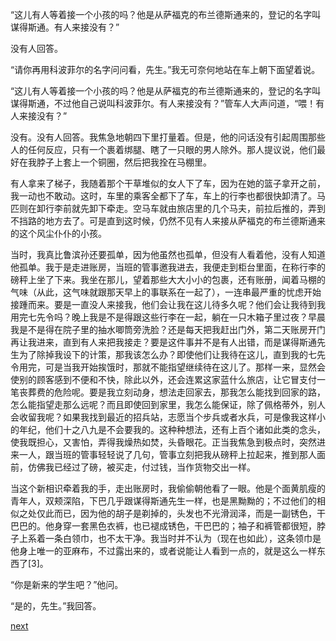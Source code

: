 
“这儿有人等着接一个小孩的吗？他是从萨福克的布兰德斯通来的，登记的名字叫谋得斯通。有人来接没有？”

没有人回答。

“请你再用科波菲尔的名字问问看，先生。”我无可奈何地站在车上朝下面望着说。

“这儿有人等着接一个小孩的吗？他是从萨福克的布兰德斯通来的，登记的名字叫谋得斯通，不过他自己说叫科波菲尔。有人来接没有？”管车人大声问道，“喂！有人来接没有？”

没有。没有人回答。我焦急地朝四下里打量着。但是，他的问话没有引起周围那些人的任何反应，只有一个裹着绑腿、瞎了一只眼的男人除外。那人提议说，他们最好在我脖子上套上一个铜圈，然后把我拴在马棚里。

有人拿来了梯子，我随着那个干草堆似的女人下了车，因为在她的篮子拿开之前，我一动也不敢动。这时，车里的乘客全都下了车，车上的行李也都很快卸清了。马匹则在卸行李前就先卸下牵走。空马车就由旅店里的几个马夫，前拉后推的，弄到不挡路的地方去了。可是直到这时候，仍然不见有人来接从萨福克的布兰德斯通来的这个风尘仆仆的小孩。

当时，我真比鲁滨孙还要孤单，因为他虽然也孤单，但没有人看着他，没有人知道他孤单。我于是走进账房，当班的管事邀我进去，我便走到柜台里面，在称行李的磅秤上坐了下来。我坐在那儿，望着那些大大小小的包裹，还有账册，闻着马棚的气味（从此，这气味就跟那天早上的事联系在一起了），一连串最严重的忧虑开始接踵而来。要是一直没人来接我，他们会让我在这儿待多久呢？他们会让我待到我用完七先令吗？晚上我是不是得跟这些行李在一起，躺在一只木箱子里过夜？早晨我是不是得在院子里的抽水唧筒旁洗脸？还是每天把我赶出门外，第二天账房开门再让我进来，直到有人来把我接走？要是这件事并不是有人出错，而是谋得斯通先生为了除掉我设下的计策，那我该怎么办？即使他们让我待在这儿，直到我的七先令用完，可是当我开始挨饿时，那就不能指望继续待在这儿了。那样一来，显然会使别的顾客感到不便和不快，除此以外，还会连累这家蓝什么旅店，让它冒支付一笔丧葬费的危险呢。要是我立刻动身，想法走回家去，那我怎么能找到回家的路，怎么能指望走那么远呢？而且即使回到家里，我怎么能保证，除了佩格蒂外，别人会收留我呢？如果我找到最近的招兵站，志愿当个步兵或者水兵，可是像我这样小的年纪，他们十之八九是不会要我的。这种种想法，还有上百个诸如此类的念头，使我既担心，又害怕，弄得我燥热如焚，头昏眼花。正当我焦急到极点时，突然进来一人，跟当班的管事轻轻说了几句，管事立刻把我从磅秤上拉起来，推到那人面前，仿佛我已经过了磅，被买走，付过钱，当作货物交出一样。

当这个新相识牵着我的手，走出账房时，我偷偷朝他看了一眼。他是个面黄肌瘦的青年人，双颊深陷，下巴几乎跟谋得斯通先生一样，也是黑黝黝的；不过他们的相似之处仅此而已，因为他的胡子是剃掉的，头发也不光滑润泽，而是一副锈色，干巴巴的。他身穿一套黑色衣裤，也已褪成锈色，干巴巴的；袖子和裤管都很短，脖子上系着一条白领巾，也不太干净。我当时并不认为（现在也如此），这条领巾是他身上唯一的亚麻布，不过露出来的，或者说能让人看到一点的，就是这么一样东西了[3]。

“你是新来的学生吧？”他问。

“是的，先生。”我回答。

[next](page79)